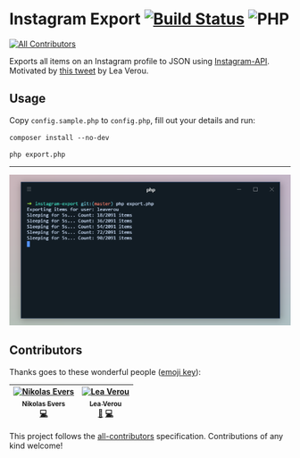 # Instagram Export [![Build Status](https://travis-ci.org/vintagesucks/instagram-export.svg?branch=master)](https://travis-ci.org/vintagesucks/instagram-export) ![PHP](https://img.shields.io/badge/PHP-%5E7.1.3-blue.svg)
[![All Contributors](https://img.shields.io/badge/all_contributors-2-orange.svg?style=flat-square)](#contributors)

Exports all items on an Instagram profile to JSON using [Instagram-API](https://github.com/mgp25/Instagram-API). Motivated by [this tweet](https://twitter.com/LeaVerou/status/929542539425677312) by Lea Verou.

## Usage

Copy `config.sample.php` to `config.php`, fill out your details and run:

```
composer install --no-dev
```

```
php export.php
```

---

![Screenshot](https://raw.githubusercontent.com/vintagesucks/instagram-export/master/screenshot.png)

## Contributors

Thanks goes to these wonderful people ([emoji key](https://github.com/all-contributors/all-contributors#emoji-key)):

<!-- ALL-CONTRIBUTORS-LIST:START - Do not remove or modify this section -->
<!-- prettier-ignore -->
| [<img src="https://avatars0.githubusercontent.com/u/13335308?v=4" width="100px;" alt="Nikolas Evers"/><br /><sub><b>Nikolas Evers</b></sub>](https://nikol.as)<br />[💻](https://github.com/vintagesucks/instagram-export/commits?author=vintagesucks "Code") | [<img src="https://avatars1.githubusercontent.com/u/175836?v=4" width="100px;" alt="Lea Verou"/><br /><sub><b>Lea Verou</b></sub>](http://lea.verou.me)<br />[🐛](https://github.com/vintagesucks/instagram-export/issues?q=author%3ALeaVerou "Bug reports") [💻](https://github.com/vintagesucks/instagram-export/commits?author=LeaVerou "Code") |
| :---: | :---: |
<!-- ALL-CONTRIBUTORS-LIST:END -->

This project follows the [all-contributors](https://github.com/all-contributors/all-contributors) specification. Contributions of any kind welcome!